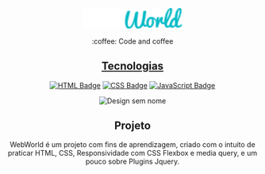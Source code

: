 <div align="center">

  <img width="200" src="https://github.com/ezequielsan/pratica-criando-website-do-zero/blob/master/img/logos/logo.png">
  
</div>
  <p align="center">:coffee: Code and coffee</p>
  <a href="/apm/l/:packageName"/>

<div align="center">
  <h2>Tecnologias</h2>
  
  [![HTML Badge](https://img.shields.io/badge/HTML5-E34F26?style=for-the-badge&logo=html5&logoColor=white)](https://developer.mozilla.org/pt-BR/docs/Web/HTML)
  [![CSS Badge](https://img.shields.io/badge/CSS3-1572B6?style=for-the-badge&logo=css3&logoColor=white)](https://www.w3schools.com/css/)
  [![JavaScript Badge](https://img.shields.io/badge/JavaScript-F7DF1E?style=for-the-badge&logo=javascript&logoColor=black)](https://developer.mozilla.org/pt-BR/docs/Web/JavaScript)
  
</div>
<div align="center">
  
  ![Design sem nome](https://user-images.githubusercontent.com/77730400/113060098-97998d00-9186-11eb-8427-26f81c16c01e.png)
  
</div>

<div align="center">
<h2>Projeto</h2>
<p>WebWorld é um projeto com fins de aprendizagem, criado com o intuito de praticar HTML, CSS, Responsividade com CSS Flexbox e media query, e um pouco sobre Plugins Jquery.</p>
</div>
